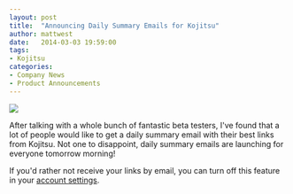 ```yaml
---
layout: post
title:  "Announcing Daily Summary Emails for Kojitsu"
author: mattwest
date:   2014-03-03 19:59:00
tags:
- Kojitsu
categories:
- Company News
- Product Announcements
---
```


<p><img src="https://31.media.tumblr.com/6d7a1ba2b58c3f21be014995897157ee/tumblr_inline_n1vm5moJqg1rzaif1.png" /></p>
<p></p>
<p><span>After talking with a whole bunch of fantastic beta testers, I've found that a lot of people would like to get a daily summary email with their best links from Kojitsu. Not one to disappoint, daily summary emails are launching for everyone tomorrow morning!</span></p>
<p>If you'd rather not receive your links by email, you can turn off this feature in your <a href="https://kojitsu.com/account">account settings</a>.</p>
